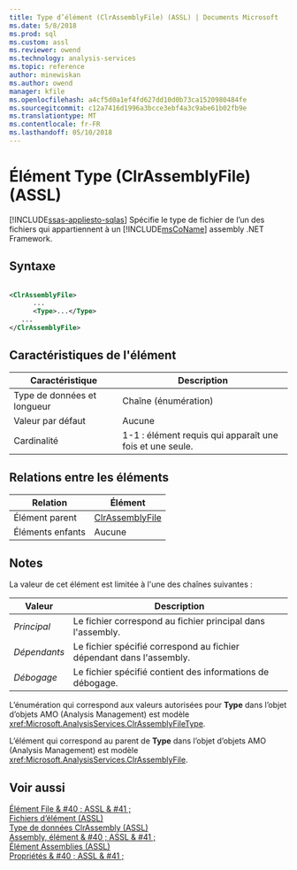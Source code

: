 ```yaml
---
title: Type d’élément (ClrAssemblyFile) (ASSL) | Documents Microsoft
ms.date: 5/8/2018
ms.prod: sql
ms.custom: assl
ms.reviewer: owend
ms.technology: analysis-services
ms.topic: reference
author: minewiskan
ms.author: owend
manager: kfile
ms.openlocfilehash: a4cf5d0a1ef4fd627dd10d0b73ca1520980484fe
ms.sourcegitcommit: c12a7416d1996a3bcce3ebf4a3c9abe61b02fb9e
ms.translationtype: MT
ms.contentlocale: fr-FR
ms.lasthandoff: 05/10/2018
---
```

# <a name="type-element-clrassemblyfile-assl"></a>Élément Type (ClrAssemblyFile) (ASSL)
[!INCLUDE[ssas-appliesto-sqlas](../../../includes/ssas-appliesto-sqlas.md)]
  Spécifie le type de fichier de l’un des fichiers qui appartiennent à un [!INCLUDE[msCoName](../../../includes/msconame-md.md)] assembly .NET Framework.  
  
## <a name="syntax"></a>Syntaxe  
  
```xml  
  
<ClrAssemblyFile>  
      ...  
      <Type>...</Type>  
   ...  
</ClrAssemblyFile>  
```  
  
## <a name="element-characteristics"></a>Caractéristiques de l'élément  
  
|Caractéristique|Description|  
|--------------------|-----------------|  
|Type de données et longueur|Chaîne (énumération)|  
|Valeur par défaut|Aucune|  
|Cardinalité|1-1 : élément requis qui apparaît une fois et une seule.|  
  
## <a name="element-relationships"></a>Relations entre les éléments  
  
|Relation|Élément|  
|------------------|-------------|  
|Élément parent|[ClrAssemblyFile](../../../analysis-services/scripting/data-type/clrassemblyfile-data-type-assl.md)|  
|Éléments enfants|Aucune|  
  
## <a name="remarks"></a>Notes  
 La valeur de cet élément est limitée à l'une des chaînes suivantes :  
  
|Valeur| Description|  
|-----------|-----------------|  
|*Principal*|Le fichier correspond au fichier principal dans l'assembly.|  
|*Dépendants*|Le fichier spécifié correspond au fichier dépendant dans l'assembly.|  
|*Débogage*|Le fichier spécifié contient des informations de débogage.|  
  
 L’énumération qui correspond aux valeurs autorisées pour **Type** dans l’objet d’objets AMO (Analysis Management) est modèle <xref:Microsoft.AnalysisServices.ClrAssemblyFileType>.  
  
 L’élément qui correspond au parent de **Type** dans l’objet d’objets AMO (Analysis Management) est modèle <xref:Microsoft.AnalysisServices.ClrAssemblyFile>.  
  
## <a name="see-also"></a>Voir aussi  
 [Élément File & #40 ; ASSL & #41 ;](../../../analysis-services/scripting/objects/file-element-assl.md)   
 [Fichiers d’élément &#40;ASSL&#41;](../../../analysis-services/scripting/collections/files-element-assl.md)   
 [Type de données ClrAssembly &#40;ASSL&#41;](../../../analysis-services/scripting/data-type/clrassembly-data-type-assl.md)   
 [Assembly, élément & #40 ; ASSL & #41 ;](../../../analysis-services/scripting/objects/assembly-element-assl.md)   
 [Élément Assemblies &#40;ASSL&#41;](../../../analysis-services/scripting/collections/assemblies-element-assl.md)   
 [Propriétés & #40 ; ASSL & #41 ;](../../../analysis-services/scripting/properties/properties-assl.md)  
  
  
